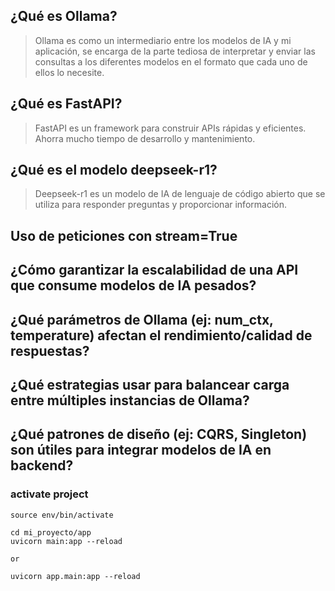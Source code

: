## ¿Qué es Ollama?
> Ollama es como un intermediario entre los modelos de IA y mi aplicación, se encarga de la parte tediosa de interpretar y enviar las consultas a los diferentes modelos en el formato que cada uno de ellos lo necesite.

## ¿Qué es FastAPI?
> FastAPI es un framework para construir APIs rápidas y eficientes. Ahorra mucho tiempo de desarrollo y mantenimiento.

## ¿Qué es el modelo deepseek-r1?
> Deepseek-r1 es un modelo de IA de lenguaje de código abierto que se utiliza para responder preguntas y proporcionar información.

## Uso de peticiones con stream=True
>

## ¿Cómo garantizar la escalabilidad de una API que consume modelos de IA pesados?

## ¿Qué parámetros de Ollama (ej: num_ctx, temperature) afectan el rendimiento/calidad de respuestas?

## ¿Qué estrategias usar para balancear carga entre múltiples instancias de Ollama?

## ¿Qué patrones de diseño (ej: CQRS, Singleton) son útiles para integrar modelos de IA en backend?


### activate project

```shell
source env/bin/activate

cd mi_proyecto/app
uvicorn main:app --reload

or

uvicorn app.main:app --reload

```